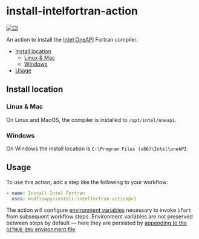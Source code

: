 # install-intelfortran-action

[![CI](https://github.com/modflowpy/install-intelfortran-action/actions/workflows/commit.yml/badge.svg?branch=develop)](https://github.com/modflowpy/install-intelfortran-action/actions/workflows/commit.yml)

An action to install the [Intel OneAPI](https://www.intel.com/content/www/us/en/developer/tools/oneapi/fortran-compiler.html#gs.bksc2p) Fortran compiler.

<!-- START doctoc generated TOC please keep comment here to allow auto update -->
<!-- DON'T EDIT THIS SECTION, INSTEAD RE-RUN doctoc TO UPDATE -->

- [Install location](#install-location)
  - [Linux & Mac](#linux--mac)
  - [Windows](#windows)
- [Usage](#usage)

<!-- END doctoc generated TOC please keep comment here to allow auto update -->

## Install location

### Linux & Mac

On Linux and MacOS, the compiler is installed to `/opt/intel/oneapi`.

### Windows

On Windows the install location is `C:\Program Files (x86)\Intel\oneAPI`.

## Usage

To use this action, add a step like the following to your workflow:

```yaml
- name: Install Intel Fortran
  uses: modflowpy/install-intelfortran-action@v1
```

The action will configure [environment variables](https://www.intel.com/content/www/us/en/develop/documentation/oneapi-programming-guide/top/oneapi-development-environment-setup.html) necessary to invoke `ifort` from subsequent workflow steps. Environment variables are not preserved between steps by default &mdash; here they are persisted by [appending to the `GITHUB_ENV` environment file](https://docs.github.com/en/actions/using-workflows/workflow-commands-for-github-actions#setting-an-environment-variable).
